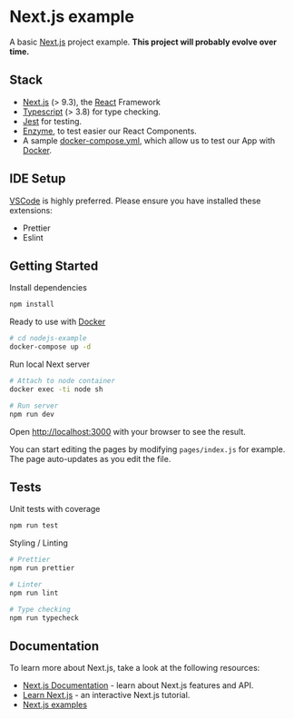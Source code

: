 # Next.js example

A basic [Next.js](https://nextjs.org/) project example.
**This project will probably evolve over time.**

## Stack

- [Next.js](https://nextjs.org/) (> 9.3), the [React](https://reactjs.org/) Framework
- [Typescript](https://www.typescriptlang.org/) (> 3.8) for type checking.
- [Jest](https://jestjs.io/) for testing.
- [Enzyme](https://github.com/enzymejs/enzyme), to test easier our React Components.
- A sample [docker-compose.yml](https://docs.docker.com/compose/), which allow us to test our App with [Docker](https://www.docker.com/).

## IDE Setup

[VSCode](https://code.visualstudio.com/) is highly preferred. Please ensure you have installed these extensions:

- Prettier
- Eslint

## Getting Started

Install dependencies

```bash
npm install
```

Ready to use with [Docker](https://www.docker.com/)

```bash
# cd nodejs-example
docker-compose up -d
```

Run local Next server

```bash
# Attach to node container
docker exec -ti node sh

# Run server
npm run dev
```

Open [http://localhost:3000](http://localhost:3000) with your browser to see the result.

You can start editing the pages by modifying `pages/index.js` for example. The page auto-updates as you edit the file.

## Tests

Unit tests with coverage

```bash
npm run test
```

Styling / Linting

```bash
# Prettier
npm run prettier

# Linter
npm run lint

# Type checking
npm run typecheck
```

## Documentation

To learn more about Next.js, take a look at the following resources:

- [Next.js Documentation](https://nextjs.org/docs) - learn about Next.js features and API.
- [Learn Next.js](https://nextjs.org/learn) - an interactive Next.js tutorial.
- [Next.js examples](https://github.com/zeit/next.js/tree/canary/examples)
